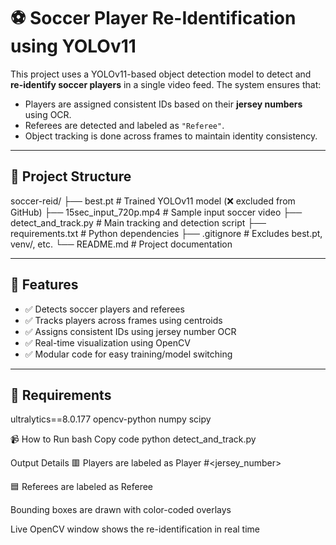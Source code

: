# ⚽ Soccer Player Re-Identification using YOLOv11

This project uses a YOLOv11-based object detection model to detect and **re-identify soccer players** in a single video feed. The system ensures that:
- Players are assigned consistent IDs based on their **jersey numbers** using OCR.
- Referees are detected and labeled as `"Referee"`.
- Object tracking is done across frames to maintain identity consistency.

---

## 📁 Project Structure
soccer-reid/
├── best.pt # Trained YOLOv11 model (❌ excluded from GitHub)
├── 15sec_input_720p.mp4 # Sample input soccer video
├── detect_and_track.py # Main tracking and detection script
├── requirements.txt # Python dependencies
├── .gitignore # Excludes best.pt, venv/, etc.
└── README.md # Project documentation

---

## 🚀 Features

- ✅ Detects soccer players and referees
- ✅ Tracks players across frames using centroids
- ✅ Assigns consistent IDs using jersey number OCR
- ✅ Real-time visualization using OpenCV
- ✅ Modular code for easy training/model switching

---

## 🧰 Requirements
ultralytics==8.0.177
opencv-python
numpy
scipy


📹 How to Run
bash
Copy code
python detect_and_track.py

Output Details
🟥 Players are labeled as Player #<jersey_number>

🟦 Referees are labeled as Referee

Bounding boxes are drawn with color-coded overlays

Live OpenCV window shows the re-identification in real time
